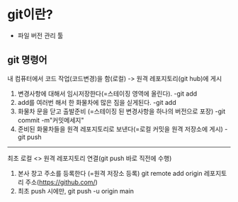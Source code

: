 # git이란?
- 파일 버전 관리 툴

## git 명령어
내 컴퓨터에서 코드 작업(코드변경)을 함(로컬) -> 원격 레포지토리(git hub)에 게시
1. 변경사항에 대해서 임시저장한다(=스테이징 영역에 올린다). -git add
2. add를 여러번 해서 한 화물차에 많은 짐을 싣게된다. -git add
3. 화물차 문을 닫고 출발준비 (=스테이징 된 변경사항을 하나의 버전으로 포장) -git commit -m"커밋메세지"
4. 준비된 화물차들을 원격 레포지토리로 보낸다(=로컬 커밋을 원격 저장소에 게시) -git push

---
최초 로컬 <> 원격 레포지토리 연결(git push 바로 직전에 수행)
1. 본사 창고 주소를 등록한다 (=원격 저장소 등록)
git remote add origin 레포지토리 주소(https://github.com/)
2. 최초 push 시에만, git push -u origin main

